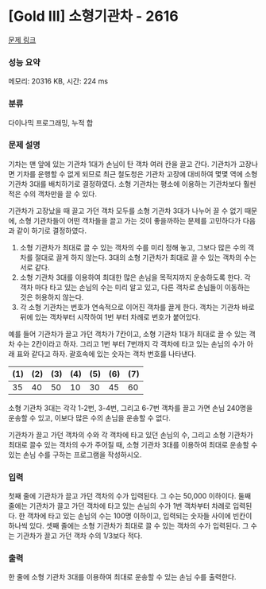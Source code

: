 # [Gold III] 소형기관차 - 2616 

[문제 링크](https://www.acmicpc.net/problem/2616) 

### 성능 요약

메모리: 20316 KB, 시간: 224 ms

### 분류

다이나믹 프로그래밍, 누적 합

### 문제 설명

<p>기차는 맨 앞에 있는 기관차 1대가 손님이 탄 객차 여러 칸을 끌고 간다. 기관차가 고장나면 기차를 운행할 수 없게 되므로 최근 철도청은 기관차 고장에 대비하여 몇몇 역에 소형 기관차 3대를 배치하기로 결정하였다. 소형 기관차는 평소에 이용하는 기관차보다 훨씬 적은 수의 객차만을 끌 수 있다.</p>

<p>기관차가 고장났을 때 끌고 가던 객차 모두를 소형 기관차 3대가 나누어 끌 수 없기 때문에, 소형 기관차들이 어떤 객차들을 끌고 가는 것이 좋을까하는 문제를 고민하다가 다음과 같이 하기로 결정하였다.</p>

<ol>
	<li>소형 기관차가 최대로 끌 수 있는 객차의 수를 미리 정해 놓고, 그보다 많은 수의 객차를 절대로 끌게 하지 않는다. 3대의 소형 기관차가 최대로 끌 수 있는 객차의 수는 서로 같다.</li>
	<li>소형 기관차 3대를 이용하여 최대한 많은 손님을 목적지까지 운송하도록 한다. 각 객차 마다 타고 있는 손님의 수는 미리 알고 있고, 다른 객차로 손님들이 이동하는 것은 허용하지 않는다.</li>
	<li>각 소형 기관차는 번호가 연속적으로 이어진 객차를 끌게 한다. 객차는 기관차 바로 뒤에 있는 객차부터 시작하여 1번 부터 차례로 번호가 붙어있다.</li>
</ol>

<p>예를 들어 기관차가 끌고 가던 객차가 7칸이고, 소형 기관차 1대가 최대로 끌 수 있는 객차 수는 2칸이라고 하자. 그리고 1번 부터 7번까지 각 객차에 타고 있는 손님의 수가 아래 표와 같다고 하자. 괄호속에 있는 숫자는 객차 번호를 나타낸다.</p>

<table class="table table-bordered table-center-35 td-center th-center td-width-5">
	<thead>
		<tr>
			<th>(1)</th>
			<th>(2)</th>
			<th>(3)</th>
			<th>(4)</th>
			<th>(5)</th>
			<th>(6)</th>
			<th>(7)</th>
		</tr>
	</thead>
	<tbody>
		<tr>
			<td>35</td>
			<td>40</td>
			<td>50</td>
			<td>10</td>
			<td>30</td>
			<td>45</td>
			<td>60</td>
		</tr>
	</tbody>
</table>

<p>소형 기관차 3대는 각각 1-2번, 3-4번, 그리고 6-7번 객차를 끌고 가면 손님 240명을 운송할 수 있고, 이보다 많은 수의 손님을 운송할 수 없다.</p>

<p>기관차가 끌고 가던 객차의 수와 각 객차에 타고 있던 손님의 수, 그리고 소형 기관차가 최대로 끌수 있는 객차의 수가 주어질 때, 소형 기관차 3대를 이용하여 최대로 운송할 수 있는 손님 수를 구하는 프로그램을 작성하시오.</p>

### 입력 

 <p>첫째 줄에 기관차가 끌고 가던 객차의 수가 입력된다. 그 수는 50,000 이하이다. 둘째 줄에는 기관차가 끌고 가던 객차에 타고 있는 손님의 수가 1번 객차부터 차례로 입력된다. 한 객차에 타고 있는 손님의 수는 100명 이하이고, 입력되는 숫자들 사이에 빈칸이 하나씩 있다. 셋째 줄에는 소형 기관차가 최대로 끌 수 있는 객차의 수가 입력된다. 그 수는 기관차가 끌고 가던 객차 수의 1/3보다 적다.</p>

### 출력 

 <p>한 줄에 소형 기관차 3대를 이용하여 최대로 운송할 수 있는 손님 수를 출력한다.</p>

